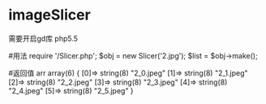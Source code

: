 # imageSlicer

需要开启gd库
php5.5

#用法
require '/Slicer.php';
$obj = new Slicer('2.jpg');
$list = $obj->make();

#返回值 arr
array(6) {
  [0]=>
  string(8) "2_0.jpeg"
  [1]=>
  string(8) "2_1.jpeg"
  [2]=>
  string(8) "2_2.jpeg"
  [3]=>
  string(8) "2_3.jpeg"
  [4]=>
  string(8) "2_4.jpeg"
  [5]=>
  string(8) "2_5.jpeg"
}
